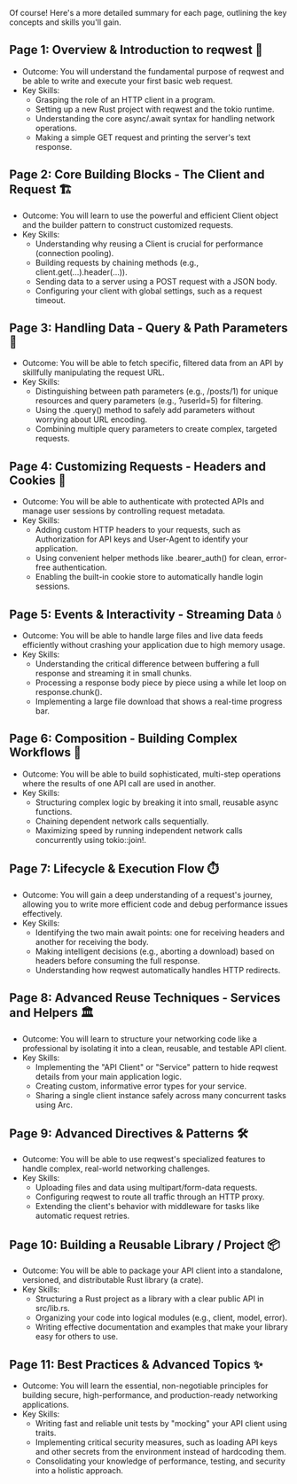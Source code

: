 Of course! Here's a more detailed summary for each page, outlining the key concepts and skills you'll gain.
## Page 1: Overview & Introduction to reqwest 🚀
 * Outcome: You will understand the fundamental purpose of reqwest and be able to write and execute your first basic web request.
 * Key Skills:
   * Grasping the role of an HTTP client in a program.
   * Setting up a new Rust project with reqwest and the tokio runtime.
   * Understanding the core async/.await syntax for handling network operations.
   * Making a simple GET request and printing the server's text response.
## Page 2: Core Building Blocks - The Client and Request 🏗️
 * Outcome: You will learn to use the powerful and efficient Client object and the builder pattern to construct customized requests.
 * Key Skills:
   * Understanding why reusing a Client is crucial for performance (connection pooling).
   * Building requests by chaining methods (e.g., client.get(...).header(...)).
   * Sending data to a server using a POST request with a JSON body.
   * Configuring your client with global settings, such as a request timeout.
## Page 3: Handling Data - Query & Path Parameters 🎯
 * Outcome: You will be able to fetch specific, filtered data from an API by skillfully manipulating the request URL.
 * Key Skills:
   * Distinguishing between path parameters (e.g., /posts/1) for unique resources and query parameters (e.g., ?userId=5) for filtering.
   * Using the .query() method to safely add parameters without worrying about URL encoding.
   * Combining multiple query parameters to create complex, targeted requests.
## Page 4: Customizing Requests - Headers and Cookies 🔑
 * Outcome: You will be able to authenticate with protected APIs and manage user sessions by controlling request metadata.
 * Key Skills:
   * Adding custom HTTP headers to your requests, such as Authorization for API keys and User-Agent to identify your application.
   * Using convenient helper methods like .bearer_auth() for clean, error-free authentication.
   * Enabling the built-in cookie store to automatically handle login sessions.
## Page 5: Events & Interactivity - Streaming Data 💧
 * Outcome: You will be able to handle large files and live data feeds efficiently without crashing your application due to high memory usage.
 * Key Skills:
   * Understanding the critical difference between buffering a full response and streaming it in small chunks.
   * Processing a response body piece by piece using a while let loop on response.chunk().
   * Implementing a large file download that shows a real-time progress bar.
## Page 6: Composition - Building Complex Workflows 🔗
 * Outcome: You will be able to build sophisticated, multi-step operations where the results of one API call are used in another.
 * Key Skills:
   * Structuring complex logic by breaking it into small, reusable async functions.
   * Chaining dependent network calls sequentially.
   * Maximizing speed by running independent network calls concurrently using tokio::join!.
## Page 7: Lifecycle & Execution Flow ⏱️
 * Outcome: You will gain a deep understanding of a request's journey, allowing you to write more efficient code and debug performance issues effectively.
 * Key Skills:
   * Identifying the two main await points: one for receiving headers and another for receiving the body.
   * Making intelligent decisions (e.g., aborting a download) based on headers before consuming the full response.
   * Understanding how reqwest automatically handles HTTP redirects.
## Page 8: Advanced Reuse Techniques - Services and Helpers 🏛️
 * Outcome: You will learn to structure your networking code like a professional by isolating it into a clean, reusable, and testable API client.
 * Key Skills:
   * Implementing the "API Client" or "Service" pattern to hide reqwest details from your main application logic.
   * Creating custom, informative error types for your service.
   * Sharing a single client instance safely across many concurrent tasks using Arc.
## Page 9: Advanced Directives & Patterns 🛠️
 * Outcome: You will be able to use reqwest's specialized features to handle complex, real-world networking challenges.
 * Key Skills:
   * Uploading files and data using multipart/form-data requests.
   * Configuring reqwest to route all traffic through an HTTP proxy.
   * Extending the client's behavior with middleware for tasks like automatic request retries.
## Page 10: Building a Reusable Library / Project 📦
 * Outcome: You will be able to package your API client into a standalone, versioned, and distributable Rust library (a crate).
 * Key Skills:
   * Structuring a Rust project as a library with a clear public API in src/lib.rs.
   * Organizing your code into logical modules (e.g., client, model, error).
   * Writing effective documentation and examples that make your library easy for others to use.
## Page 11: Best Practices & Advanced Topics ✨
 * Outcome: You will learn the essential, non-negotiable principles for building secure, high-performance, and production-ready networking applications.
 * Key Skills:
   * Writing fast and reliable unit tests by "mocking" your API client using traits.
   * Implementing critical security measures, such as loading API keys and other secrets from the environment instead of hardcoding them.
   * Consolidating your knowledge of performance, testing, and security into a holistic approach.